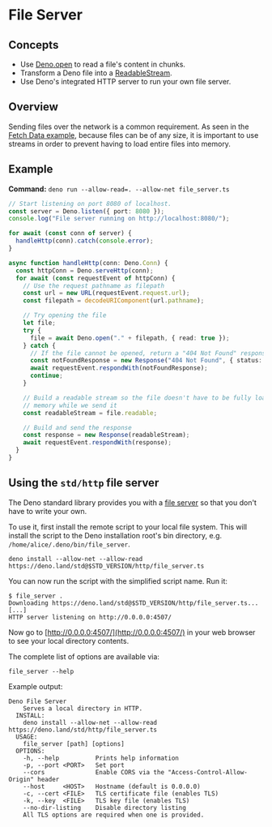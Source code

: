 # File Server

## Concepts

- Use [Deno.open](/api?s=Deno.open) to read a file's content in chunks.
- Transform a Deno file into a
  [ReadableStream](https://developer.mozilla.org/en-US/docs/Web/API/ReadableStream).
- Use Deno's integrated HTTP server to run your own file server.

## Overview

Sending files over the network is a common requirement. As seen in the
[Fetch Data example](./fetch_data.md), because files can be of any size, it is
important to use streams in order to prevent having to load entire files into
memory.

## Example

**Command:** `deno run --allow-read=. --allow-net file_server.ts`

```ts
// Start listening on port 8080 of localhost.
const server = Deno.listen({ port: 8080 });
console.log("File server running on http://localhost:8080/");

for await (const conn of server) {
  handleHttp(conn).catch(console.error);
}

async function handleHttp(conn: Deno.Conn) {
  const httpConn = Deno.serveHttp(conn);
  for await (const requestEvent of httpConn) {
    // Use the request pathname as filepath
    const url = new URL(requestEvent.request.url);
    const filepath = decodeURIComponent(url.pathname);

    // Try opening the file
    let file;
    try {
      file = await Deno.open("." + filepath, { read: true });
    } catch {
      // If the file cannot be opened, return a "404 Not Found" response
      const notFoundResponse = new Response("404 Not Found", { status: 404 });
      await requestEvent.respondWith(notFoundResponse);
      continue;
    }

    // Build a readable stream so the file doesn't have to be fully loaded into
    // memory while we send it
    const readableStream = file.readable;

    // Build and send the response
    const response = new Response(readableStream);
    await requestEvent.respondWith(response);
  }
}
```

## Using the `std/http` file server

The Deno standard library provides you with a
[file server](https://deno.land/std@$STD_VERSION/http/file_server.ts) so that
you don't have to write your own.

To use it, first install the remote script to your local file system. This will
install the script to the Deno installation root's bin directory, e.g.
`/home/alice/.deno/bin/file_server`.

```shell
deno install --allow-net --allow-read https://deno.land/std@$STD_VERSION/http/file_server.ts
```

You can now run the script with the simplified script name. Run it:

```shell
$ file_server .
Downloading https://deno.land/std@$STD_VERSION/http/file_server.ts...
[...]
HTTP server listening on http://0.0.0.0:4507/
```

Now go to [http://0.0.0.0:4507/](http://0.0.0.0:4507/) in your web browser to
see your local directory contents.

The complete list of options are available via:

```shell
file_server --help
```

Example output:

```
Deno File Server
    Serves a local directory in HTTP.
  INSTALL:
    deno install --allow-net --allow-read https://deno.land/std/http/file_server.ts
  USAGE:
    file_server [path] [options]
  OPTIONS:
    -h, --help          Prints help information
    -p, --port <PORT>   Set port
    --cors              Enable CORS via the "Access-Control-Allow-Origin" header
    --host     <HOST>   Hostname (default is 0.0.0.0)
    -c, --cert <FILE>   TLS certificate file (enables TLS)
    -k, --key  <FILE>   TLS key file (enables TLS)
    --no-dir-listing    Disable directory listing
    All TLS options are required when one is provided.
```
